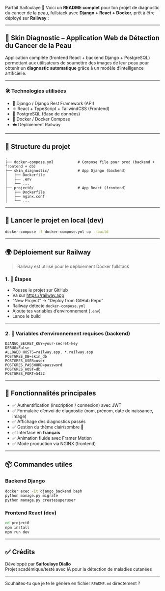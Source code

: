 Parfait Saifoulaye 🎯 Voici un **README complet** pour ton projet de diagnostic du cancer de la peau, fullstack avec **Django + React + Docker**, prêt à être déployé sur **Railway** :

---

## 🧪 Skin Diagnostic – Application Web de Détection du Cancer de la Peau

Application complète (frontend React + backend Django + PostgreSQL) permettant aux utilisateurs de soumettre des images de leur peau pour obtenir un **diagnostic automatique** grâce à un modèle d’intelligence artificielle.

---

### 🛠️ Technologies utilisées

- 🐍 Django / Django Rest Framework (API)
- ⚛️ React + TypeScript + TailwindCSS (Frontend)
- 🐘 PostgreSQL (Base de données)
- 🐳 Docker / Docker Compose
- ☁️ Déploiement Railway

---

## 📁 Structure du projet

```
.
├── docker-compose.yml           # Compose file pour prod (backend + frontend + db)
├── skin_diagnostic/             # App Django (backend)
│   ├── Dockerfile
│   ├── .env
│   └── ...
├── project0/                    # App React (frontend)
│   ├── Dockerfile
│   ├── nginx.conf
│   └── ...
```

---

## 🚀 Lancer le projet en local (dev)

```bash
docker-compose -f docker-compose.yml up --build
```

---

## 🌍 Déploiement sur Railway

> Railway est utilisé pour le déploiement Docker fullstack

### 1. 🧭 Étapes

- Pousse le projet sur GitHub
- Va sur https://railway.app
- "New Project" → "Deploy from GitHub Repo"
- Railway détecte `docker-compose.yml`
- Ajoute tes variables d’environnement (`.env`)
- Lance le build

---

### 2. 🔐 Variables d’environnement requises (backend)

```env
DJANGO_SECRET_KEY=your-secret-key
DEBUG=False
ALLOWED_HOSTS=railway.app, *.railway.app
POSTGRES_DB=skin_db
POSTGRES_USER=user
POSTGRES_PASSWORD=password
POSTGRES_HOST=db
POSTGRES_PORT=5432
```

---

## 👤 Fonctionnalités principales

- ✅ Authentification (inscription / connexion) avec JWT
- ✅ Formulaire d’envoi de diagnostic (nom, prénom, date de naissance, image)
- ✅ Affichage des diagnostics passés
- ✅ Gestion du thème clair/sombre 🌙
- ✅ Interface en **français**
- ✅ Animation fluide avec Framer Motion
- ✅ Mode production via NGINX (frontend)

---

## 📦 Commandes utiles

### Backend Django

```bash
docker exec -it django_backend bash
python manage.py migrate
python manage.py createsuperuser
```

### Frontend React (dev)

```bash
cd project0
npm install
npm run dev
```

---

## ✅ Crédits

Développé par **Saifoulaye Diallo**  
Projet académique/testé avec IA pour la détection de maladies cutanées

---

Souhaites-tu que je te le génère en fichier `README.md` directement ?
